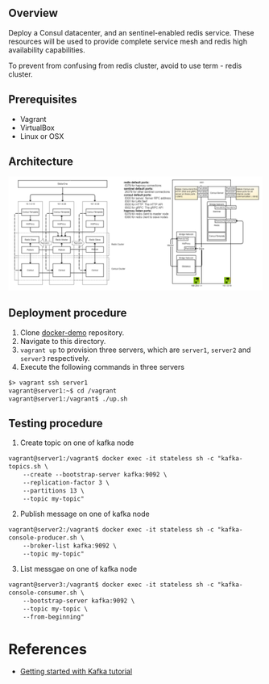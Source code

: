 ## Overview

Deploy a Consul datacenter, and an sentinel-enabled redis service. These resources will be used to provide complete service mesh and redis high availability capabilities.

To prevent from confusing from redis cluster, avoid to use term - redis cluster.

## Prerequisites

- Vagrant
- VirtualBox
- Linux or OSX

## Architecture

![](images/redis-cluster.png)

## Deployment procedure

1. Clone [docker-demo](https://github.com/jonascheng/docker-demo) repository.
2. Navigate to this directory.
3. `vagrant up` to provision three servers, which are `server1`, `server2` and `server3` respectively.
4. Execute the following commands in three servers

```console
$> vagrant ssh server1
vagrant@server1:~$ cd /vagrant
vagrant@server1:/vagrant$ ./up.sh
```

## Testing procedure

1. Create topic on one of kafka node

```console
vagrant@server1:/vagrant$ docker exec -it stateless sh -c "kafka-topics.sh \
    --create --bootstrap-server kafka:9092 \
    --replication-factor 3 \
    --partitions 13 \
    --topic my-topic"
```

2. Publish message on one of kafka node

```console
vagrant@server2:/vagrant$ docker exec -it stateless sh -c "kafka-console-producer.sh \
    --broker-list kafka:9092 \
    --topic my-topic"
```

3. List messgae on one of kafka node

```console
vagrant@server3:/vagrant$ docker exec -it stateless sh -c "kafka-console-consumer.sh \
    --bootstrap-server kafka:9092 \
    --topic my-topic \
    --from-beginning"
```

# References

* [Getting started with Kafka tutorial](http://cloudurable.com/blog/kafka-tutorial-kafka-from-command-line/index.html)
